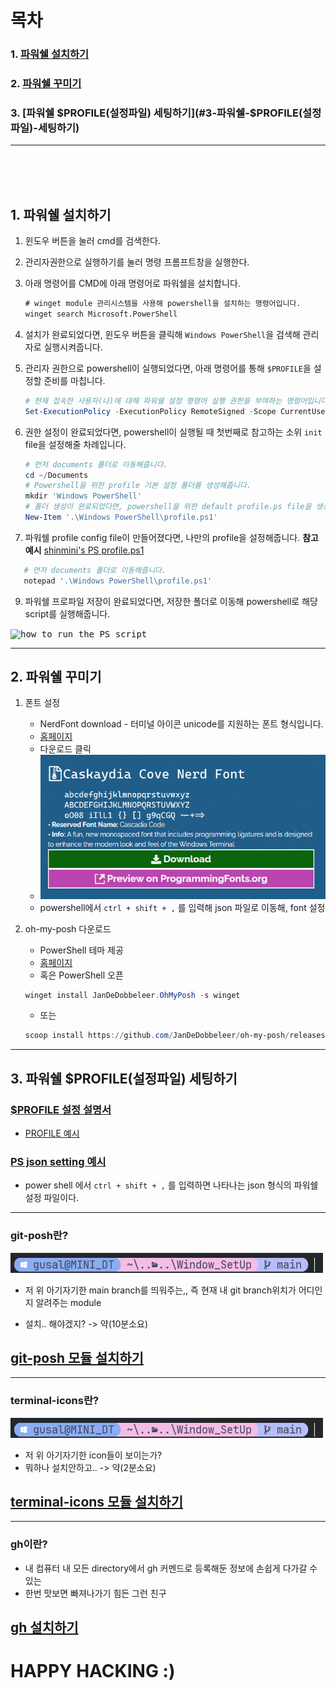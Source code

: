 
# 목차

### 1. [파워쉘 설치하기](#1-파워쉘-설치하기)

### 2. [파워쉘 꾸미기](#2-파워쉘-꾸미기)

### 3. [파워쉘 $PROFILE(설정파일) 세팅하기](#3-파워쉘-$PROFILE(설정파일)-세팅하기)

---

<br />
<br />
<br />


## 1. 파워쉘 설치하기

1. 윈도우 버튼을 눌러 cmd를 검색한다.
2. 관리자권한으로 실행하기를 눌러 명령 프롬프트창을 실행한다.
3. 아래 명령어를 CMD에 아래 명령어로 파워쉘을 설치합니다.

   ``` cmd
   # winget module 관리시스템을 사용해 powershell을 설치하는 명령어입니다.
   winget search Microsoft.PowerShell
   ```
4. 설치가 완료되었다면, 윈도우 버튼을 클릭해 `Windows PowerShell`을 검색해 관리자로 실행시켜줍니다.
5. 관리자 권한으로 powershell이 실행되었다면, 아래 명령어를 통해 `$PROFILE`을 설정할 준비를 마칩니다.
   ``` powershell
   # 현재 접속한 사용자(나)에 대해 파워쉘 설정 명령어 실행 권한을 부여하는 명령어입니다.
   Set-ExecutionPolicy -ExecutionPolicy RemoteSigned -Scope CurrentUser
   ```
6. 권한 설정이 완료되었다면, powershell이 실행될 때 첫번째로 참고하는 소위 `init` file을 설정해줄 차례입니다.
   ``` powershell
   # 먼저 documents 폴더로 이동해줍니다.
   cd ~/Documents
   # Powershell을 위한 profile 기본 설정 폴더를 생성해줍니다.
   mkdir 'Windows PowerShell'
   # 폴더 생성이 완료되었다면, powershell을 위한 default profile.ps file을 생성해줍니다.
   New-Item '.\Windows PowerShell\profile.ps1'
   ```
7. 파워쉘 profile config file이 만들어졌다면, 나만의 profile을 설정해줍니다.
**참고 예시** [shinmini's PS profile.ps1](./Microsoft.PowerShell_profile.ps1)
``` powershell
   # 먼저 documents 폴더로 이동해줍니다.
   notepad '.\Windows PowerShell\profile.ps1'
```
9. 파워쉘 프로파일 저장이 완료되었다면, 저장한 폴더로 이동해 powershell로 해당 script를 실행해줍니다.

<kbd>
   <img height="400px" alt="how to run the PS script" src="https://github.com/ShinMini/window-powershell-setup/assets/77220824/8ad7cbed-5504-4cfc-b68f-d5ef859ad46a" />
</kbd>


---

## 2. 파워쉘 꾸미기

1. 폰트 설정
   - NerdFont download - 터미널 아이콘 unicode를 지원하는 폰트 형식입니다.
   - [홈페이지](https://www.nerdfonts.com/font-downloads)
   - 다운로드 클릭
   - ![download-font](img/nerd-font.png)
   - powershell에서 `ctrl + shift + ,` 를 입력해 json 파일로 이동해, font 설정

2. oh-my-posh 다운로드
   - PowerShell 테마 제공
   - [홈페이지](https://ohmyposh.dev/docs/installation/windows)
   - 혹은 PowerShell 오픈

   ``` powershell
   winget install JanDeDobbeleer.OhMyPosh -s winget
   ```

   - 또는

   ``` powershell
   scoop install https://github.com/JanDeDobbeleer/oh-my-posh/releases/latest/download/oh-my-posh.json
   ```

---

## 3. 파워쉘 $PROFILE(설정파일) 세팅하기

### [$PROFILE 설정 설명서](./docs/config_profile.md)

- [PROFILE 예시](Microsoft.PowerShell_profile.ps1)

### [PS json setting 예시](settings.json)

- power shell 에서 `ctrl + shift + ,` 를 입력하면 나타나는 json 형식의 파워쉘 설정 파일이다.

---

### git-posh란?

![git-posh](img/git-posh.png)

- 저 위 아기자기한 main branch를 띄워주는,, 즉 현재 내 git branch위치가 어디인지 알려주는 module

- 설치.. 해야겠지? -> 약(10분소요)

## [git-posh 모듈 설치하기](./docs/posh-git.md)

---

### terminal-icons란?

![terminal-icons](img/git-posh.png)

- 저 위 아기자기한 icon들이 보이는가?
- 뭐하나 설치안하고.. -> 약(2분소요)

## [terminal-icons 모듈 설치하기](./docs/terminal-icons.md)

---

### gh이란?

- 내 컴퓨터 내 모든 directory에서 gh 커멘드로 등록해둔 정보에 손쉽게 다가갈 수 있는
- 한번 맛보면 빠져나가기 힘든 그런 친구

## [gh 설치하기](./docs/gh.md)

# HAPPY HACKING :)
